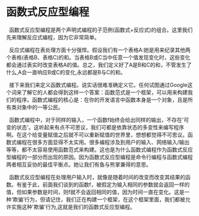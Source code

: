 # 函数式反应型编程
&nbsp;&nbsp;函数式反应型编程是两个声明式编程的子范例(函数式+反应式)的组合。这里我们先来理解反应式编程，因为它非常简单。

&nbsp;&nbsp;反应式编程在表处理方面十分强悍。假设我们有一个表格A:她是用来纪录其他两个表格(表格B、表格C)的和。当表格B或C当中任意一个值发现变化时，这些变化都会通过表实时改变表格A的值。总之，我们定义好了A是B和C的和，不管发生了什么,A会一直响应B或C的变化,永远都是B与C的和。

&nbsp;&nbsp;接下来我们来定义函数式编程。说实话很难准确定义它。任何试图通过Google这个词来了解它的人都会得到这样一个答案：函数范式是一个框架，可以用来构建我们的程序。函数式编程的核心是：在你的开发语言中函数本身是一个对象，且是所有类对象中的一等公民。

&nbsp;&nbsp;函数式编程中，对于同样的输入，一个函数f始终会给出同样的输出，不存在'可变的状态'。这听起来有点不可思议，我们可都是依靠状态的多变性来编写程序啊。在这个给变量赋值之后就不可以重新赋值的世界里，想想都觉得不可思议。函数式编程在很多方面显得不太实用。很多编程涉及到用户的输入、网络输入/输出等等，都不太容易使用函数范式来构建。这也是为什么函数式编程作为函数式反应型编程的一部分而出现的原因。因为函数式反应型编程是命令行编程与函数式编程两者相互妥协的最佳平衡点。她让我们有鱼与熊掌兼得的意思。

&nbsp;&nbsp;函数式反应型编程在处理用户输入时，就像是随着时间的改变而改变其结果的函数。有鉴于此，前面我们谈到的函数f，被假定为输入相同的参数就会返回一样的值，但如果参数是时间，则f就不会返回相同的值，因为时间一直在变化。这是一种‘欺骗’行为，但请记住，我们正在构建一个框架，在这个框架里面，我们都被允许实施这种'欺骗'行为,这就是我们的函数式反应型编程。


